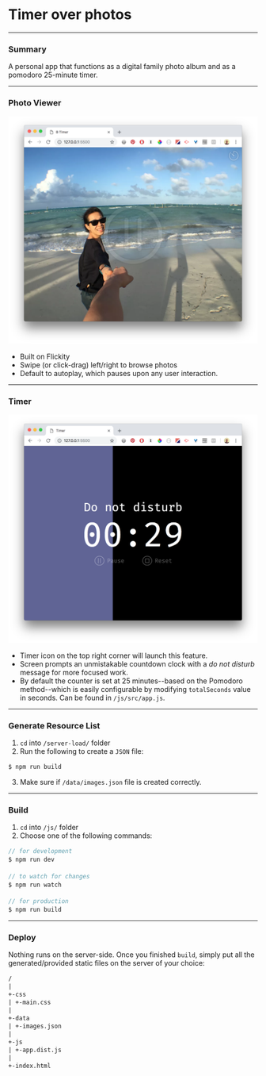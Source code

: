 # Timer over photos

---

### Summary
A personal app that functions as a digital family photo album and as a pomodoro 25-minute timer. 

---

### Photo Viewer
![photo viewer screenshot](photoviewer_screenshot.png)
- Built on Flickity
- Swipe (or click-drag) left/right to browse photos
- Default to autoplay, which pauses upon any user interaction.
  
---

### Timer       
![timer screenshot](timer_screenshot.png)
- Timer icon on the top right corner will launch this feature.
- Screen prompts an unmistakable countdown clock with a _do not disturb_ message for more focused work.
- By default the counter is set at 25 minutes--based on the Pomodoro method--which is easily configurable by modifying `totalSeconds` value in seconds. Can be found in `/js/src/app.js`.

---

### Generate Resource List

1. `cd` into `/server-load/` folder
2. Run the following to create a `JSON` file:
```javascript
$ npm run build
```
3. Make sure if `/data/images.json` file is created correctly.

---

### Build 

1. `cd` into `/js/` folder
2. Choose one of the following commands:
```javascript
// for development
$ npm run dev

// to watch for changes
$ npm run watch

// for production
$ npm run build
```

---

### Deploy

Nothing runs on the server-side. Once you finished `build`, simply put all the generated/provided static files on the server of your choice:
```
/
|
+-css
| +-main.css
|
+-data 
| +-images.json
|
+-js
| +-app.dist.js
|
+-index.html
```
